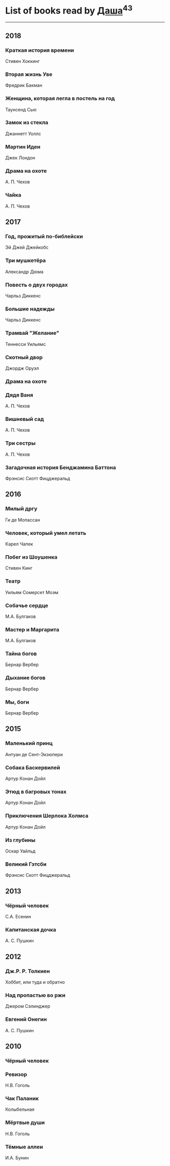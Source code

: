 # List of books read by [Даша](https://my.mail.ru/bk/forget.me.now/)<sup>43</sup>
---

## 2018

### Краткая история времени
Стивен Хоккинг


### Вторая жизнь Уве
Фредрик Бакман


### Женщина, которая легла в постель на год
Таунсенд Сью


### Замок из стекла
Джаннетт Уоллс


### Мартин Иден
Джек Лондон


### Драма на охоте
А. П. Чехов


### Чайка
А. П. Чехов



## 2017

### Год, прожитый по-библейски
Эй Джей Джейкобс


### Три мушкетёра
Александр Дюма


### Повесть о двух городах
Чарльз Диккенс


### Большие надежды
Чарльз Диккенс


### Трамвай "Желание"
Теннесси Уильямс


### Скотный двор
Джордж Оруэл


### Драма на охоте


### Дядя Ваня
А. П. Чехов


### Вишневый сад
А. П. Чехов


### Три сестры
А. П. Чехов


### Загадочная история Бенджамина Баттона
Фрэнсис Скотт Фицджеральд



## 2016

### Милый дргу
Ги де Мопассан


### Человек, который умел летать
Карел Чапек


### Побег из Шоушенка
Стивен Кинг


### Театр
Уильям Сомерсет Моэм


### Собачье сердце
М.А. Булгаков


### Мастер и Маргарита
М.А. Булгаков


### Тайна богов
Бернар Вербер


### Дыхание богов
Бернар Вербер


### Мы, боги
Бернар Вербер



## 2015

### Маленький принц
Антуан де Сент-Экзюпери


### Собака Баскервилей
Артур Конан Дойл


### Этюд в багровых тонах
Артур Конан Дойл


### Приключения Шерлока Холмса
Артур Конан Дойл


### Из глубины
Оскар Уайльд


### Великий Гэтсби
Фрэнсис Скотт Фицджеральд



## 2013

### Чёрный человек
С.А. Есенин


### Капитанская дочка
А. С. Пушкин



## 2012

### Дж.Р. Р. Толкиен
Хоббит, или туда и обратно


### Над пропастью во ржи
Джером Сэлинджер


### Евгений Онегин
А. С. Пушкин



## 2010

### Чёрный человек


### Ревизор
Н.В. Гоголь


### Чак Паланик
Колыбельная


### Мёртвые души
Н.В. Гоголь


### Тёмные аллеи
И.А. Бунин



